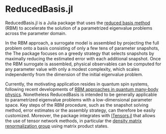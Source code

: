 # ReducedBasis.jl

ReducedBasis.jl is a Julia package that
uses the [reduced basis method](http://dx.doi.org/10.1007/978-3-319-22470-1) (RBM)
to accelerate the solution of a parametrized eigenvalue problems across the parameter domain.

In the RBM approach, a surrogate model is assembled by projecting the full
problem onto a basis consisting of only a few tens of parameter snapshots, the
The package focuses on a greedy strategy that selects snapshots by maximally
reducing the estimated error with each additional snapshot.
Once the RBM surrogate is assembled, physical observables can be computed for
any parameter value with only a modest complexity, which scales independently
from the dimension of the initial eigenvalue problem.

Currently, the motivating application resides in quantum spin systems,
following recent developments of
[RBM approaches in quantum many-body physics](https://arxiv.org/abs/2110.15665).
Nonetheless ReducedBasis is intended to be generally applicable to parametrized eigenvalue
problems with a low-dimensional parameter space.
Key steps of the RBM procedure, such as the snapshot solving method, error
estimates or the assembly strategy, can therefore be easily customized.
Moreover, the package integrates with [ITensors.jl](https://itensor.github.io/ITensors.jl/stable/)
that allows the use of tensor network methods, 
in particular the [density matrix renormalization group](https://tensornetwork.org/mps/algorithms/dmrg/)
using matrix product states.
